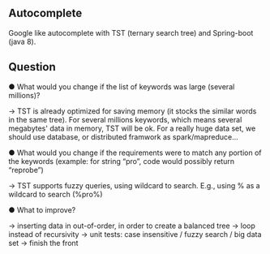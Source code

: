 Autocomplete
-------------------
Google like autocomplete with TST (ternary search tree) and Spring-boot (java 8).

Question
-------------------

● What would you change if the list of keywords was large (several millions)?

-> TST is already optimized for saving memory (it stocks the similar words in the same tree).
For several millions keywords, which means several megabytes' data in memory, TST will be ok.
For a really huge data set, we should use database, or distributed framwork as spark/mapreduce...

● What would you change if the requirements were to match any portion of the
keywords (example: for string “pro”, code would possibly return “reprobe”)

-> TST supports fuzzy queries, using wildcard to search. E.g., using % as a wildcard to search (%pro%) 

● What to improve?

-> inserting data in out-of-order, in order to create a balanced tree
-> loop instead of recursivity
-> unit tests: case insensitive / fuzzy search / big data set
-> finish the front
